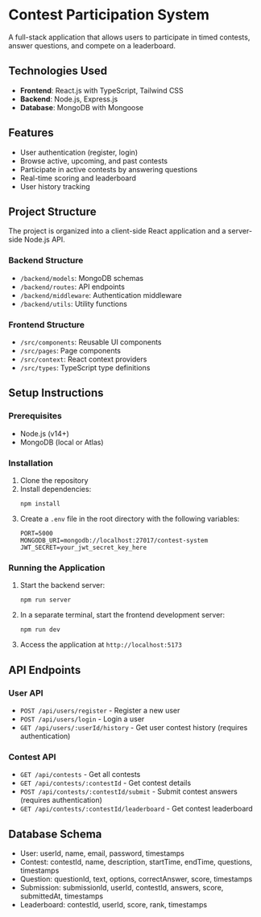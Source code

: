 # Contest Participation System

A full-stack application that allows users to participate in timed contests, answer questions, and compete on a leaderboard.

## Technologies Used

- **Frontend**: React.js with TypeScript, Tailwind CSS
- **Backend**: Node.js, Express.js
- **Database**: MongoDB with Mongoose

## Features

- User authentication (register, login)
- Browse active, upcoming, and past contests
- Participate in active contests by answering questions
- Real-time scoring and leaderboard
- User history tracking

## Project Structure

The project is organized into a client-side React application and a server-side Node.js API.

### Backend Structure

- `/backend/models`: MongoDB schemas
- `/backend/routes`: API endpoints
- `/backend/middleware`: Authentication middleware
- `/backend/utils`: Utility functions

### Frontend Structure

- `/src/components`: Reusable UI components
- `/src/pages`: Page components
- `/src/context`: React context providers
- `/src/types`: TypeScript type definitions

## Setup Instructions

### Prerequisites

- Node.js (v14+)
- MongoDB (local or Atlas)

### Installation

1. Clone the repository
2. Install dependencies:
   ```
   npm install
   ```
3. Create a `.env` file in the root directory with the following variables:
   ```
   PORT=5000
   MONGODB_URI=mongodb://localhost:27017/contest-system
   JWT_SECRET=your_jwt_secret_key_here
   ```

### Running the Application

1. Start the backend server:
   ```
   npm run server
   ```
2. In a separate terminal, start the frontend development server:
   ```
   npm run dev
   ```
3. Access the application at `http://localhost:5173`

## API Endpoints

### User API

- `POST /api/users/register` - Register a new user
- `POST /api/users/login` - Login a user
- `GET /api/users/:userId/history` - Get user contest history (requires authentication)

### Contest API

- `GET /api/contests` - Get all contests
- `GET /api/contests/:contestId` - Get contest details
- `POST /api/contests/:contestId/submit` - Submit contest answers (requires authentication)
- `GET /api/contests/:contestId/leaderboard` - Get contest leaderboard

## Database Schema

- User: userId, name, email, password, timestamps
- Contest: contestId, name, description, startTime, endTime, questions, timestamps
- Question: questionId, text, options, correctAnswer, score, timestamps
- Submission: submissionId, userId, contestId, answers, score, submittedAt, timestamps
- Leaderboard: contestId, userId, score, rank, timestamps